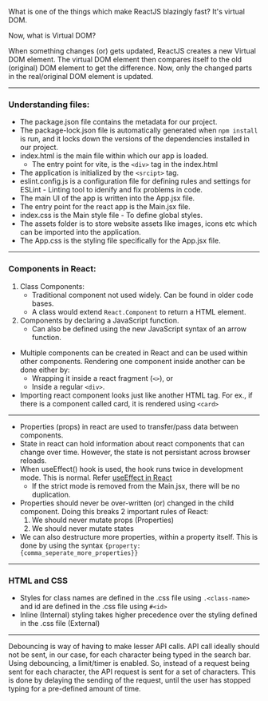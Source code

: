 What is one of the things which make ReactJS blazingly fast? It's virtual DOM.

Now, what is Virtual DOM?

When something changes (or) gets updated, ReactJS creates a new Virtual DOM element. The virtual DOM element then compares itself to the old (original) DOM element to get the difference. Now, only the changed parts in the real/original DOM element is updated.

---------------------------------------------------------------------------
### Understanding files:
- The package.json file contains the metadata for our project.
- The package-lock.json file is automatically generated when `npm install` is run, and it locks down the versions of the dependencies installed in our project.
- index.html is the main file within which our app is loaded.
  - The entry point for vite, is the `<div>` tag in the index.html
- The application is initialized by the `<srcipt>` tag.
- eslint.config.js is a configuration file for defining rules and settings for ESLint - Linting tool to idenify and fix problems in code.
- The main UI of the app is written into the App.jsx file.
- The entry point for the react app is the Main.jsx file.
- index.css is the Main style file - To define global styles.
- The assets folder is to store website assets like images, icons etc which can be imported into the application.
- The App.css is the styling file specifically for the App.jsx file.

---------------------------------------------------------------------------
### Components in React:
1. Class Components:
    * Traditional component not used widely. Can be found in older code bases.
    * A class would extend `React.Component` to return a HTML element.
2. Components by declaring a JavaScript function.
    * Can also be defined using the new JavaScript syntax of an arrow function.

* Multiple components can be created in React and can be used within other components. Rendering one component inside another can be done either by:
  * Wrapping it inside a react fragment (`<>`), or
  * Inside a regular `<div>`.
* Importing react component looks just like another HTML tag. For ex., if there is a component called card, it is rendered using `<card>`

---------------------------------------------------------------------------

* Properties (props) in react are used to transfer/pass data between components.
* State in react can hold information about react components that can change over time. However, the state is not persistant across browser reloads.
* When useEffect() hook is used, the hook runs twice in development mode. This is normal. Refer [useEffect in React](https://react.dev/reference/react/useEffect#my-effect-runs-twice-when-the-component-mounts)
  * If the strict mode is removed from the Main.jsx, there will be no duplication.
* Properties should never be over-written (or) changed in the child component. Doing this breaks 2 important rules of React:
  1. We should never mutate props (Properties)
  2. We should never mutate states
* We can also destructure more properties, within a property itself. This is done by using the syntax `{property: {comma_seperate_more_properties}}`

---------------------------------------------------------------------------

### HTML and CSS
* Styles for class names are defined in the .css file using `.<class-name>` and id are defined in the .css file using `#<id>`
* Inline (Internal) styling takes higher precedence over the styling defined in the .css file (External)

---------------------------------------------------------------------------

Debouncing is way of having to make lesser API calls. API call ideally should not be sent, in our case, for each character being typed in the search bar.
Using debouncing, a limit/timer is enabled. So, instead of a request being sent for each character, the API request is sent for a set of characters. 
This is done by delaying the sending of the request, until the user has stopped typing for a pre-defined amount of time.